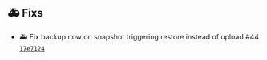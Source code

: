 ## 🚑 Fixs

- :ambulance: Fix backup now on snapshot triggering restore instead of upload #44 [`17e7124`](https://github.com/Sebclem/hassio-nextcloud-backup/commit/17e712427d4cdc11aed31a0d0a2d462dcdea97a4)